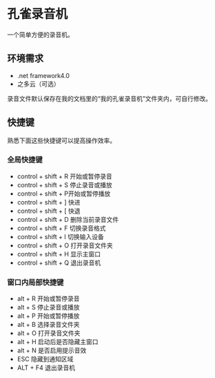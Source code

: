 # 孔雀录音机

一个简单方便的录音机。


## 环境需求

* .net framework4.0
* 之多云（可选）


录音文件默认保存在我的文档里的“我的孔雀录音机”文件夹内，可自行修改。


## 快捷键

熟悉下面这些快捷键可以提高操作效率。

### 全局快捷键

* control + shift + R 开始或暂停录音
* control + shift + S 停止录音或播放
* control + shift + P开始或暂停播放
* control + shift + ] 快进
* control + shift + [ 快退
* control + shift + D 删除当前录音文件
* control + shift + F 切换录音格式
* control + shift + I 切换输入设备
* control + shift + O 打开录音文件夹
* control + shift + H 显示主窗口
* control + shift + Q 退出录音机


### 窗口内局部快捷键

* alt + R 开始或暂停录音
* alt + S 停止录音或播放
* alt + P 开始或暂停播放
* alt + B 选择录音文件夹
* alt + O 打开录音文件夹
* alt + H 启动后是否隐藏主窗口
* alt + N 是否启用提示音效
* ESC 隐藏到通知区域
* ALT + F4 退出录音机
